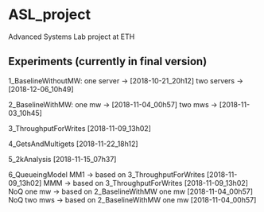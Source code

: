 # ASL_project
Advanced Systems Lab project at ETH


## Experiments (currently in final version)
1_BaselineWithoutMW: 
one server -> [2018-10-21_20h12]
two servers -> [2018-12-06_10h49]

2_BaselineWithMW:
one mw -> [2018-11-04_00h57]
two mws -> [2018-11-03_10h45]

3_ThroughputForWrites
[2018-11-09_13h02]

4_GetsAndMultigets
[2018-11-22_18h12]

5_2kAnalysis
[2018-11-15_07h37]

6_QueueingModel
MM1 -> based on 3_ThroughputForWrites [2018-11-09_13h02]
MMM -> based on 3_ThroughputForWrites [2018-11-09_13h02]
NoQ one mw -> based on 2_BaselineWithMW one mw [2018-11-04_00h57]
NoQ two mws -> based on 2_BaselineWithMW one mw [2018-11-04_00h57]


